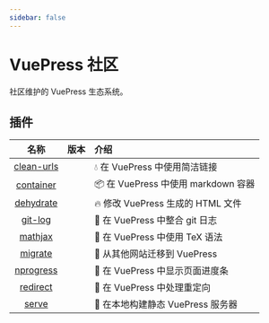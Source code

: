 ```yaml
---
sidebar: false
---
```


# VuePress 社区

社区维护的 VuePress 生态系统。

## 插件

| 名称 | 版本 | 介绍 |
|:-:|:-:|:- |
| [clean-urls](./plugins/clean-urls.md) | <NpmLink pkg="vuepress-plugin-clean-urls"/> | :droplet: 在 VuePress 中使用简洁链接 |
| [container](./plugins/container.md) | <NpmLink pkg="vuepress-plugin-container"/> | :package: 在 VuePress 中使用 markdown 容器 |
| [dehydrate](./plugins/dehydrate.md) | <NpmLink pkg="vuepress-plugin-dehydrate"/> | :fire: 修改 VuePress 生成的 HTML 文件 |
| [git-log](./plugins/git-log.md) | <NpmLink pkg="vuepress-plugin-git-log"/> | :floppy_disk: 在 VuePress 中整合 git 日志 |
| [mathjax](./plugins/mathjax.md) | <NpmLink pkg="vuepress-plugin-mathjax"/> | :page_with_curl: 在 VuePress 中使用 TeX 语法 |
| [migrate](./plugins/migrate.md) | <NpmLink pkg="vuepress-plugin-migrate"/> | :paw_prints: 从其他网站迁移到 VuePress |
| [nprogress](./plugins/nprogress.md) | <NpmLink pkg="vuepress-plugin-nprogress"/> | :running: 在 VuePress 中显示页面进度条 |
| [redirect](./plugins/redirect.md) | <NpmLink pkg="vuepress-plugin-redirect"/> | :traffic_light: 在 VuePress 中处理重定向 |
| [serve](./plugins/serve.md) | <NpmLink pkg="vuepress-plugin-serve"/> | :key: 在本地构建静态 VuePress 服务器 |
